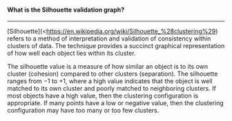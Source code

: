 #### **What is the Silhouette validation graph?**
****

[Silhouette](<https://en.wikipedia.org/wiki/Silhouette_%28clustering%29) refers to a method of interpretation and validation of consistency within clusters of data. The technique provides a succinct graphical representation of how well each object lies within its cluster.

The silhouette value is a measure of how similar an object is to its own cluster (cohesion) compared to other clusters (separation). The silhouette ranges from −1 to +1, where a high value indicates that the object is well matched to its own cluster and poorly matched to neighboring clusters. If most objects have a high value, then the clustering configuration is appropriate. If many points have a low or negative value, then the clustering configuration may have too many or too few clusters.
